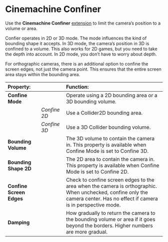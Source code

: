 # Cinemachine Confiner

Use the __Cinemachine Confiner__ [extension](CinemachineVirtualCameraExtensions.md) to limit the camera’s position to a volume or area.

Confier operates in 2D or 3D mode.  The mode influences the kind of bounding shape it accepts. In 3D mode, the camera’s position in 3D is confined to a volume.  This also works for 2D games, but you need to take the depth into account.  In 2D mode, you don’t have to worry about depth.

For orthographic cameras, there is an additional option to confine the screen edges, not just the camera point.  This ensures that the entire screen area stays within the bounding area.

| **Property:** || **Function:** |
|:---|:---|:---|
| __Confine Mode__ || Operate using a 2D bounding area or a 3D bounding volume. |
| | _Confine 2D_ | Use a Collider2D bounding area. |
| | _Confine 3D_ | Use a 3D Collider bounding volume. |
| __Bounding Volume__ || The 3D volume to contain the camera in. This property is available when Confine Mode is set to Confine 3D. |
| __Bounding Shape 2D__ || The 2D area to contain the camera in. This property is available when Confine Mode is set to Confine 2D. |
| __Confine Screen Edges__ || Check to confine screen edges to the area when the camera is orthographic. When unchecked, confine only the camera center.  Has no effect if camera is in perspective mode. |
| __Damping__ || How gradually to return the camera to the bounding volume or area if it goes beyond the borders. Higher numbers are more gradual. |


